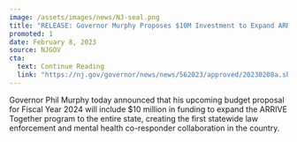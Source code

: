 ```yaml
---
image: /assets/images/news/NJ-seal.png
title: "RELEASE: Governor Murphy Proposes $10M Investment to Expand ARRIVE Together Law Enforcement-Mental Health Collaboration Statewide"
promoted: 1
date: February 8, 2023
source: NJGOV
cta:
  text: Continue Reading
  link: "https://nj.gov/governor/news/news/562023/approved/20230208a.shtml"
---
```


Governor Phil Murphy today announced that his upcoming budget proposal for Fiscal Year 2024 will include $10 million in funding to expand the ARRIVE Together program to the entire state, creating the first statewide law enforcement and mental health co-responder collaboration in the country.
